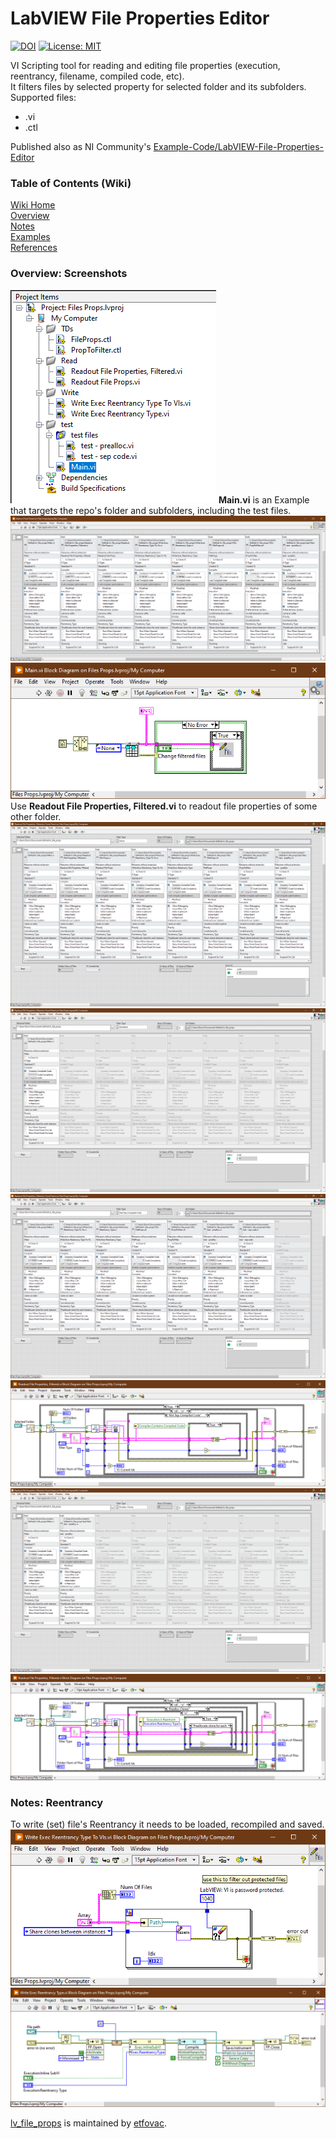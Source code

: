 # LabVIEW File Properties Editor 
[![DOI](https://zenodo.org/badge/536732123.svg)](https://zenodo.org/badge/latestdoi/536732123)
[![License: MIT](https://img.shields.io/badge/License-MIT-blue.svg)](https://github.com/etfovac/lv_file_props/blob/main/LICENSE) 

VI Scripting tool for reading and editing file properties (execution, reentrancy, filename, compiled code, etc).  
It filters files by selected property for selected folder and its subfolders.  
Supported files:  
- .vi 
- .ctl

Published also as NI Community's [Example-Code/LabVIEW-File-Properties-Editor](https://forums.ni.com/t5/Example-Code/LabVIEW-File-Properties-Editor/ta-p/4289814)

### Table of Contents (Wiki)
[Wiki Home](https://github.com/etfovac/lv_file_props/wiki)  
[Overview](https://github.com/etfovac/lv_file_props/wiki/Overview)  
[Notes](https://github.com/etfovac/lv_file_props/wiki/Notes)  
[Examples](https://github.com/etfovac/lv_file_props/wiki/Examples)  
[References](https://github.com/etfovac/lv_file_props/wiki/References)  

### Overview: Screenshots  
<img src="./graphics/Project.png" alt="Project"> 
<b>Main.vi</b> is an Example that targets the repo's folder and subfolders, including the test files.  
 
<img src="./graphics/Main FP.png" alt="Main FP">  
<img src="./graphics/Main BD.png" alt="Main BD">  
Use <b>Readout File Properties, Filtered.vi</b> to readout file properties of some other folder.  
<img src="./graphics/Readout Filtered None FP.png" alt="Readout Filtered None FP"> 
<img src="./graphics/Readout Filtered Modified FP.png" alt="Readout Filtered Modified FP">  
<img src="./graphics/Readout Filtered Not Sep Compiled Code FP.png" alt="Readout Filtered Not Sep Compiled Code FP">
<img src="./graphics/Readout Filtered Not Sep Compiled Code BD.png" alt="Readout Filtered Not Sep Compiled Code BD"> 
<img src="./graphics/Readout Filtered Prealloc Clones FP.png" alt="Readout Filtered Prealloc Clones FP">  
<img src="./graphics/Readout Filtered Prealloc Clones BD.png" alt="Readout Filtered Prealloc Clones BD">  

### Notes: Reentrancy  
To write (set) file's Reentrancy it needs to be loaded, recompiled and saved.    
<img src="./graphics/Write Reentrancy To VIs BD.png" alt="Write Reentrancy To VIs BD">  
<img src="./graphics/Write Reentrancy Type BD.png" alt="Write Reentrancy Type BD">  

[lv_file_props](https://github.com/etfovac/lv_file_props) is maintained by [etfovac](https://github.com/etfovac).
